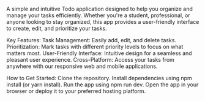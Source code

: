A simple and intuitive Todo application designed to help you organize and manage your tasks efficiently. Whether you're a student, professional, or anyone looking to stay organized, this app provides a user-friendly interface to create, edit, and prioritize your tasks.

Key Features:
    Task Management: Easily add, edit, and delete tasks.
    Prioritization: Mark tasks with different priority levels to focus on what matters most.
    User-Friendly Interface: Intuitive design for a seamless and pleasant user experience.
    Cross-Platform: Access your tasks from anywhere with our responsive web and mobile applications.

How to Get Started:
    Clone the repository.
    Install dependencies using npm install (or yarn install).
    Run the app using npm run dev.
    Open the app in your browser or deploy it to your preferred hosting platform.
